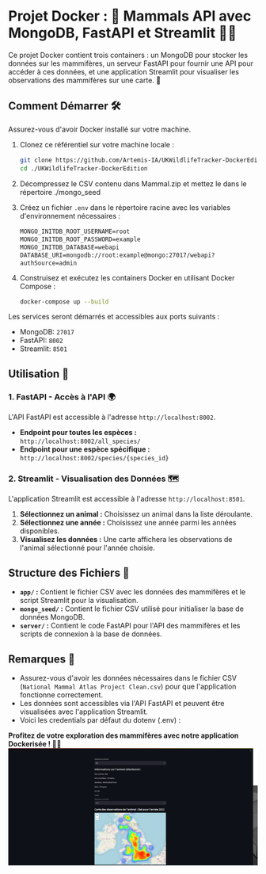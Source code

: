 # Projet Docker : 🐾 Mammals API avec MongoDB, FastAPI et Streamlit 🐬🦇


Ce projet Docker contient trois containers : un MongoDB pour stocker les données sur les mammifères, un serveur FastAPI pour fournir une API pour accéder à ces données, et une application Streamlit pour visualiser les observations des mammifères sur une carte. 🚀

## Comment Démarrer 🛠️

Assurez-vous d'avoir Docker installé sur votre machine.

1. Clonez ce référentiel sur votre machine locale :
    ```bash
    git clone https://github.com/Artemis-IA/UKWildlifeTracker-DockerEdition.git
    cd ./UKWildlifeTracker-DockerEdition
    ```
2. Décompressez le CSV contenu dans Mammal.zip et mettez le dans le répertoire ./mongo_seed


4. Créez un fichier `.env` dans le répertoire racine avec les variables d'environnement nécessaires :
    ```plaintext
    MONGO_INITDB_ROOT_USERNAME=root
    MONGO_INITDB_ROOT_PASSWORD=example
    MONGO_INITDB_DATABASE=webapi
    DATABASE_URI=mongodb://root:example@mongo:27017/webapi?authSource=admin
    ```
    

5. Construisez et exécutez les containers Docker en utilisant Docker Compose :
    ```bash
    docker-compose up --build
    ```

Les services seront démarrés et accessibles aux ports suivants :
- MongoDB: `27017`
- FastAPI: `8002`
- Streamlit: `8501`

## Utilisation 🚀

### 1. FastAPI - Accès à l'API 🌍

L'API FastAPI est accessible à l'adresse `http://localhost:8002`.

- **Endpoint pour toutes les espèces :** `http://localhost:8002/all_species/`
- **Endpoint pour une espèce spécifique :** `http://localhost:8002/species/{species_id}`

### 2. Streamlit - Visualisation des Données 🗺️

L'application Streamlit est accessible à l'adresse `http://localhost:8501`.

1. **Sélectionnez un animal :** Choisissez un animal dans la liste déroulante.
2. **Sélectionnez une année :** Choisissez une année parmi les années disponibles.
3. **Visualisez les données :** Une carte affichera les observations de l'animal sélectionné pour l'année choisie.

## Structure des Fichiers 📂

- **`app/` :** Contient le fichier CSV avec les données des mammifères et le script Streamlit pour la visualisation.
- **`mongo_seed/` :** Contient le fichier CSV utilisé pour initialiser la base de données MongoDB.
- **`server/` :** Contient le code FastAPI pour l'API des mammifères et les scripts de connexion à la base de données.

## Remarques 📝

- Assurez-vous d'avoir les données nécessaires dans le fichier CSV (`National Mammal Atlas Project Clean.csv`) pour que l'application fonctionne correctement.
- Les données sont accessibles via l'API FastAPI et peuvent être visualisées avec l'application Streamlit.
- Voici les credentials par défaut du dotenv (.env) :

**Profitez de votre exploration des mammifères avec notre application Dockerisée ! 🐾✨**
![Screenshot](screenshot.png)
